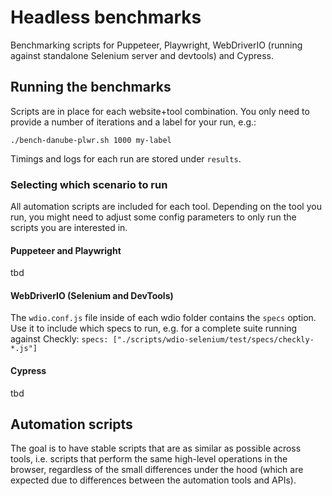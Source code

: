# Headless benchmarks

Benchmarking scripts for Puppeteer, Playwright, WebDriverIO (running against standalone Selenium server and devtools) and Cypress.

## Running the benchmarks

Scripts are in place for each website+tool combination. You only need to provide a number of iterations and a label for your run, e.g.:

```./bench-danube-plwr.sh 1000 my-label```

Timings and logs for each run are stored under `results`.

### Selecting which scenario to run

All automation scripts are included for each tool. Depending on the tool you run, you might need to adjust some config parameters to only run the scripts you are interested in.

#### Puppeteer and Playwright

tbd

#### WebDriverIO (Selenium and DevTools)

The `wdio.conf.js` file inside of each wdio folder contains the `specs` option. Use it to include which specs to run, e.g. for a complete suite running against Checkly: `specs: ["./scripts/wdio-selenium/test/specs/checkly-*.js"]`

#### Cypress

tbd

## Automation scripts

The goal is to have stable scripts that are as similar as possible across tools, i.e. scripts that perform the same high-level operations in the browser, regardless of the small differences under the hood (which are expected due to differences between the automation tools and APIs). 
